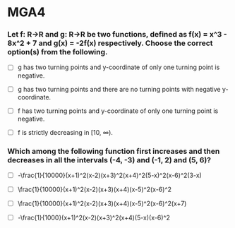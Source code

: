 # MGA4

### Let f: R→R and g: R→R be two functions, defined as f(x) = x^3 - 8x^2 + 7 and g(x) = -2f(x) respectively. Choose the correct option(s) from the following.

- [ ] g has two turning points and y-coordinate of only one turning point is negative.

- [ ] g has two turning points and there are no turning points with negative y-coordinate.

- [ ] f has two turning points and y-coordinate of only one turning point is negative.

- [ ] f is strictly decreasing in \[10, ∞).

### Which among the following function first increases and then decreases in all the intervals (-4, -3) and (-1, 2) and (5, 6)?

- [ ] \-\\frac{1}{10000}(x+1)^2(x-2)(x+3)^2(x+4)^2(5-x)^2(x-6)^2(3-x)

- [ ] \\frac{1}{10000}(x+1)^2(x-2)(x+3)(x+4)(x-5)^2(x-6)^2

- [ ] \\frac{1}{10000}(x+1)^2(x-2)(x+3)(x+4)(x-5)^2(x-6)^2(x+7)

- [ ] \-\\frac{1}{1000}(x+1)^2(x-2)(x+3)^2(x+4)(5-x)(x-6)^2